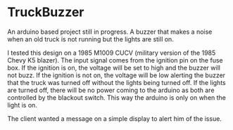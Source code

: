 # TruckBuzzer
An arduino based project still in progress. A buzzer that makes a noise when an old truck is not running but the lights are still on.

I tested this design on a 1985 M1009 CUCV (military version of the 1985 Chevy K5 blazer).
The input signal comes from the ignition pin on the fuse box. 
If the ignition is on, the voltage will be set to high and the buzzer will not buzz.
If the ignition is not on, the voltage will be low alerting the buzzer that the truck was turned off without the lights being turned off.
If the lights are turned off, there will be no power coming to the arduino as both are controlled by the blackout switch.
This way the arduino is only on when the light is on.

The client wanted a message on a simple display to alert him of the issue.

